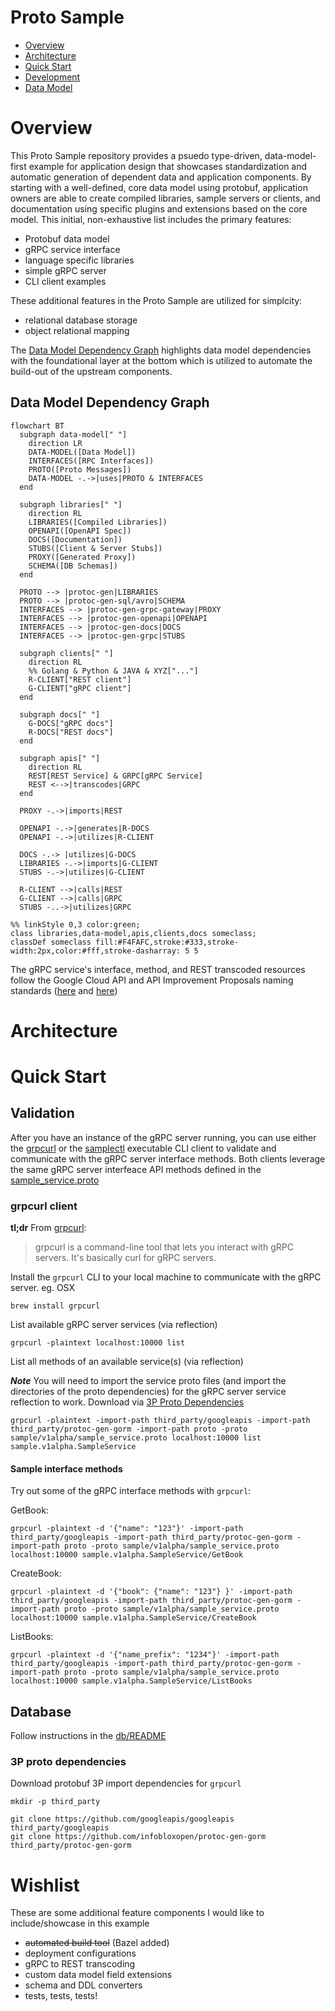 # Proto Sample

* [Overview](#overview)
* [Architecture](#architecture)
* [Quick Start](#quick-start)
* [Development](./DEVELOPMENT.md)
* [Data Model](#data-model)

# Overview

This Proto Sample repository provides a psuedo type-driven, data-model-first example for application design that showcases standardization and automatic generation of dependent data and application components. By starting with a well-defined, core data model using protobuf, application owners are able to create compiled libraries, sample servers or clients, and documentation using specific plugins and extensions based on the core model. This initial, non-exhaustive list includes the primary features:

* Protobuf data model
* gRPC service interface
* language specific libraries
* simple gRPC server
* CLI client examples

These additional features in the Proto Sample are utilized for simplcity:

* relational database storage
* object relational mapping

The [Data Model Dependency Graph](#data-model-dependency-graph) highlights data model dependencies with the foundational layer at the bottom which is utilized to automate the build-out of the upstream components.

## Data Model Dependency Graph

```mermaid
flowchart BT
  subgraph data-model[" "]
    direction LR
    DATA-MODEL([Data Model])
    INTERFACES([RPC Interfaces])
    PROTO([Proto Messages])
    DATA-MODEL -.->|uses|PROTO & INTERFACES
  end

  subgraph libraries[" "]
    direction RL
    LIBRARIES([Compiled Libraries])
    OPENAPI([OpenAPI Spec])
    DOCS([Documentation])
    STUBS([Client & Server Stubs])
    PROXY([Generated Proxy])
    SCHEMA([DB Schemas])
  end

  PROTO --> |protoc-gen|LIBRARIES
  PROTO --> |protoc-gen-sql/avro|SCHEMA
  INTERFACES --> |protoc-gen-grpc-gateway|PROXY
  INTERFACES --> |protoc-gen-openapi|OPENAPI
  INTERFACES --> |protoc-gen-docs|DOCS
  INTERFACES --> |protoc-gen-grpc|STUBS

  subgraph clients[" "]
    direction RL
    %% Golang & Python & JAVA & XYZ["..."]
    R-CLIENT["REST client"]
    G-CLIENT["gRPC client"]
  end

  subgraph docs[" "]
    G-DOCS["gRPC docs"]
    R-DOCS["REST docs"]
  end

  subgraph apis[" "]
    direction RL
    REST[REST Service] & GRPC[gRPC Service]
    REST <-->|transcodes|GRPC
  end

  PROXY -.->|imports|REST

  OPENAPI -.->|generates|R-DOCS
  OPENAPI -.->|utilizes|R-CLIENT

  DOCS -.-> |utilizes|G-DOCS
  LIBRARIES -.->|imports|G-CLIENT
  STUBS -.->|utilizes|G-CLIENT

  R-CLIENT -->|calls|REST
  G-CLIENT -->|calls|GRPC
  STUBS -..->|utilizes|GRPC

%% linkStyle 0,3 color:green;
class libraries,data-model,apis,clients,docs someclass;
classDef someclass fill:#F4FAFC,stroke:#333,stroke-width:2px,color:#fff,stroke-dasharray: 5 5
```

The gRPC service's interface, method, and REST transcoded resources follow the Google Cloud API and API Improvement Proposals naming standards ([here](https://cloud.google.com/apis/design/naming_convention) and [here](https://google.aip.dev/))


# Architecture


# Quick Start


## Validation

After you have an instance of the gRPC server running, you can use either the [grpcurl](#grpcurl-client) or the [samplectl](#samplectl-client) executable CLI client to validate and communicate with the gRPC server interface methods. Both clients leverage the same gRPC server interfeace API methods defined in the [sample_service.proto](./proto/sample/v1alpha/sample_service.proto)

### grpcurl client

**tl;dr** From [grpcurl](https://github.com/fullstorydev/grpcurl):
> grpcurl is a command-line tool that lets you interact with gRPC servers. It's basically curl for gRPC servers.

Install the `grpcurl` CLI to your local machine to communicate with the gRPC server. eg. OSX

    brew install grpcurl

List available gRPC server services (via reflection)

    grpcurl -plaintext localhost:10000 list

List all methods of an available service(s) (via reflection)

_**Note**_ You will need to import the service proto files (and import the directories of the proto dependencies) for the gRPC server service reflection to work. Download via [3P Proto Dependencies](#3p-proto-dependencies)

    grpcurl -plaintext -import-path third_party/googleapis -import-path third_party/protoc-gen-gorm -import-path proto -proto sample/v1alpha/sample_service.proto localhost:10000 list sample.v1alpha.SampleService

#### Sample interface methods

Try out some of the gRPC interface methods with `grpcurl`:

GetBook:

    grpcurl -plaintext -d '{"name": "123"}' -import-path third_party/googleapis -import-path third_party/protoc-gen-gorm -import-path proto -proto sample/v1alpha/sample_service.proto localhost:10000 sample.v1alpha.SampleService/GetBook

CreateBook:

    grpcurl -plaintext -d '{"book": {"name": "123"} }' -import-path third_party/googleapis -import-path third_party/protoc-gen-gorm -import-path proto -proto sample/v1alpha/sample_service.proto localhost:10000 sample.v1alpha.SampleService/CreateBook

ListBooks:

    grpcurl -plaintext -d '{"name_prefix": "1234"}' -import-path third_party/googleapis -import-path third_party/protoc-gen-gorm -import-path proto -proto sample/v1alpha/sample_service.proto localhost:10000 sample.v1alpha.SampleService/ListBooks


## Database

Follow instructions in the [db/README](db/README.md)

### 3P proto dependencies

Download protobuf 3P import dependencies for `grpcurl`

    mkdir -p third_party

    git clone https://github.com/googleapis/googleapis third_party/googleapis
    git clone https://github.com/infobloxopen/protoc-gen-gorm third_party/protoc-gen-gorm


# Wishlist

These are some additional feature components I would like to include/showcase in this example

* ~~automated build tool~~ (Bazel added)
* deployment configurations
* gRPC to REST transcoding
* custom data model field extensions
* schema and DDL converters
* tests, tests, tests!
